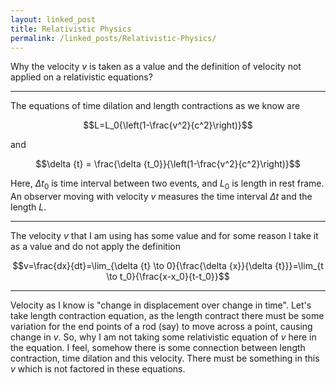 ```yaml
---
layout: linked_post
title: Relativistic Physics
permalink: /linked_posts/Relativistic-Physics/
---
```

Why the velocity $v$ is taken as a value and the definition of velocity not applied on a relativistic equations?
<br/>
<hr>
The equations of time dilation and length contractions as we know are 

$$L=L_0{\left(1-\frac{v^2}{c^2}\right)}$$

and 

$$\delta {t} = \frac{\delta {t_0}}{\left(1-\frac{v^2}{c^2}\right)}$$

Here, ${\Delta {t_0}}$ is time interval between two events, and ${L_0}$ is length in rest frame. An observer moving with velocity $v$ measures the time interval $\Delta t$ and the length $L$.

<hr>

The velocity $v$ that I am using has some value and for some reason I take it as a value and do not apply the definition 

$$v=\frac{dx}{dt}=\lim_{\delta {t} \to 0}{\frac{\delta {x}}{\delta {t}}}=\lim_{t \to t_0}{\frac{x-x_0}{t-t_0}}$$

<hr>

Velocity as I know is "change in displacement over change in time". Let's take length contraction equation, as the length contract there must be some variation for the end points of a rod (say) to move across a point, causing change in $v$. So, why I am not taking some relativistic equation of $v$ here in the equation. I feel, somehow there is some connection between length contraction, time dilation and this velocity. There must be something in this $v$ which is not factored in these equations.
